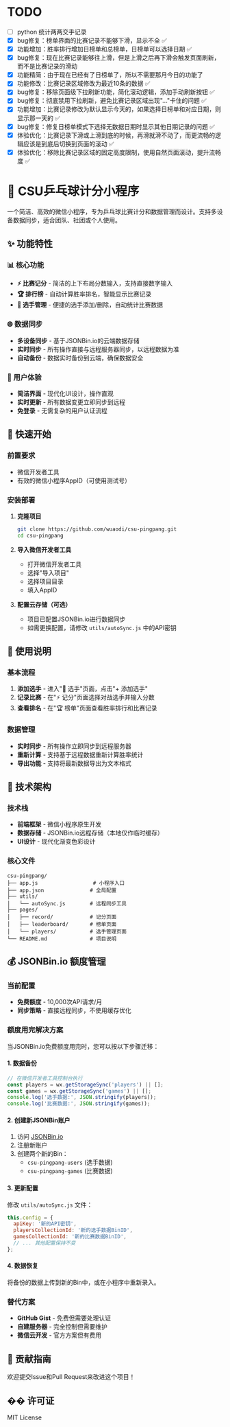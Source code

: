 # TODO
- [ ] python 统计两两交手记录
- [x] bug修复：榜单界面的比赛记录不能够下滑，显示不全 ✅
- [x] 功能增加：胜率排行增加日榜单和总榜单，日榜单可以选择日期 ✅
- [x] bug修复：现在比赛记录能够往上滑，但是上滑之后再下滑会触发页面刷新，而不是比赛记录的滑动
- [x] 功能精简：由于现在已经有了日榜单了，所以不需要那月今日的功能了
- [x] 功能修改：比赛记录区域修改为最近10条的数据 ✅
- [x] bug修复：移除页面级下拉刷新功能，简化滚动逻辑，添加手动刷新按钮 ✅
- [x] bug修复：彻底禁用下拉刷新，避免比赛记录区域出现"..."卡住的问题 ✅
- [x] 功能增加：比赛记录修改为默认显示今天的，如果选择日榜单和对应日期，则显示那一天的 ✅
- [x] bug修复：修复日榜单模式下选择无数据日期时显示其他日期记录的问题 ✅
- [x] 体验优化：比赛记录下滑或上滑到底的时候，再滑就滑不动了，而更流畅的逻辑应该是到底后切换到页面的滚动 ✅
- [x] 体验优化：移除比赛记录区域的固定高度限制，使用自然页面滚动，提升流畅度 ✅

# 🏓 CSU乒乓球计分小程序

一个简洁、高效的微信小程序，专为乒乓球比赛计分和数据管理而设计。支持多设备数据同步，适合团队、社团或个人使用。

## ✨ 功能特性

### 📊 核心功能
- **⚡ 比赛记分** - 简洁的上下布局分数输入，支持直接数字输入
- **🏆 排行榜** - 自动计算胜率排名，智能显示比赛记录
- **👥 选手管理** - 便捷的选手添加/删除，自动统计比赛数据

### 🌐 数据同步
- **多设备同步** - 基于JSONBin.io的云端数据存储
- **实时同步** - 所有操作直接与远程服务器同步，以远程数据为准
- **自动备份** - 数据实时备份到云端，确保数据安全

### 📱 用户体验
- **简洁界面** - 现代化UI设计，操作直观
- **实时更新** - 所有数据变更立即同步到远程
- **免登录** - 无需复杂的用户认证流程

## 🚀 快速开始

### 前置要求
- 微信开发者工具
- 有效的微信小程序AppID（可使用测试号）

### 安装部署

1. **克隆项目**
   ```bash
   git clone https://github.com/wuaodi/csu-pingpang.git
   cd csu-pingpang
   ```

2. **导入微信开发者工具**
   - 打开微信开发者工具
   - 选择"导入项目"
   - 选择项目目录
   - 填入AppID

3. **配置云存储（可选）**
   - 项目已配置JSONBin.io进行数据同步
   - 如需更换配置，请修改 `utils/autoSync.js` 中的API密钥

## 📖 使用说明

### 基本流程
1. **添加选手** - 进入"👥 选手"页面，点击"+ 添加选手"
2. **记录比赛** - 在"⚡ 记分"页面选择对战选手并输入分数
3. **查看排名** - 在"🏆 榜单"页面查看胜率排行和比赛记录

### 数据管理
- **实时同步** - 所有操作立即同步到远程服务器
- **重新计算** - 支持基于远程数据重新计算胜率统计
- **导出功能** - 支持将最新数据导出为文本格式

## 🔧 技术架构

### 技术栈
- **前端框架** - 微信小程序原生开发
- **数据存储** - JSONBin.io远程存储（本地仅作临时缓存）
- **UI设计** - 现代化渐变色彩设计

### 核心文件
```
csu-pingpang/
├── app.js                  # 小程序入口
├── app.json               # 全局配置
├── utils/
│   └── autoSync.js        # 远程同步工具
├── pages/
│   ├── record/            # 记分页面
│   ├── leaderboard/       # 榜单页面
│   └── players/           # 选手管理页面
└── README.md              # 项目说明
```

## 💰 JSONBin.io 额度管理

### 当前配置
- **免费额度** - 10,000次API请求/月
- **同步策略** - 直接远程同步，不使用缓存优化

### 额度用完解决方案

当JSONBin.io免费额度用完时，您可以按以下步骤迁移：

#### 1. 数据备份
```javascript
// 在微信开发者工具控制台执行
const players = wx.getStorageSync('players') || [];
const games = wx.getStorageSync('games') || [];
console.log('选手数据:', JSON.stringify(players));
console.log('比赛数据:', JSON.stringify(games));
```

#### 2. 创建新JSONBin账户
1. 访问 [JSONBin.io](https://jsonbin.io)
2. 注册新账户
3. 创建两个新的Bin：
   - `csu-pingpang-users` (选手数据)
   - `csu-pingpang-games` (比赛数据)

#### 3. 更新配置
修改 `utils/autoSync.js` 文件：
```javascript
this.config = {
  apiKey: '新的API密钥',
  playersCollectionId: '新的选手数据BinID',
  gamesCollectionId: '新的比赛数据BinID',
  // ... 其他配置保持不变
};
```

#### 4. 数据恢复
将备份的数据上传到新的Bin中，或在小程序中重新录入。

### 替代方案
- **GitHub Gist** - 免费但需要处理认证
- **自建服务器** - 完全控制但需要维护
- **微信云开发** - 官方方案但有费用

## 🤝 贡献指南

欢迎提交Issue和Pull Request来改进这个项目！

## �� 许可证

MIT License
